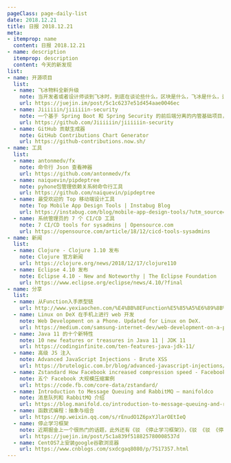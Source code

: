 ```yaml
---
pageClass: page-daily-list
date: 2018.12.21
title: 日报 2018.12.21
meta:
- itemprop: name
  content: 日报 2018.12.21
- name: description
  itemprop: description
  content: 今天的新发现
list:
- name: 开源项目
  list:
  - name: 飞冰物料全新升级
    note: 当开发者或者设计师谈到飞冰时，到底在谈论些什么，区块是什么，飞冰是什么，适用场景又是什么？本文解答了三个问题：物料是什么？解决了什么问题？未来的规划是什么？
    url: https://juejin.im/post/5c1c6237e51d454aae0046ec
  - name: Jiiiiiin/jiiiiiin-security
    note: 一个基于 Spring Boot 和 Spring Security 的前后端分离的内管基础项目，注重用户权限管理功能
    url: https://github.com/Jiiiiiin/jiiiiiin-security
  - name: GitHub 贡献生成器
    note: GitHub Contributions Chart Generator
    url: https://github-contributions.now.sh/
- name: 工具
  list:
  - name: antonmedv/fx
    note: 命令行 Json 查看神器
    url: https://github.com/antonmedv/fx
  - name: naiquevin/pipdeptree
    note: pyhone包管理依赖关系树命令行工具
    url: https://github.com/naiquevin/pipdeptree
  - name: 最受欢迎的 Top 移动端设计工具
    note: Top Mobile App Design Tools | Instabug Blog
    url: https://instabug.com/blog/mobile-app-design-tools/?utm_source=reddit&utm_medium=social&utm_campaign=programming&utm_content=mobile_app_design_tools
  - name: 系统管理员的 7 个 CI/CD 工具
    note: 7 CI/CD tools for sysadmins | Opensource.com
    url: https://opensource.com/article/18/12/cicd-tools-sysadmins
- name: 新闻
  list:
  - name: Clojure - Clojure 1.10 发布
    note: Clojure 官方新闻
    url: https://clojure.org/news/2018/12/17/clojure110
  - name: Eclipse 4.10 发布
    note: Eclipse 4.10 - New and Noteworthy | The Eclipse Foundation
    url: https://www.eclipse.org/eclipse/news/4.10/?final
- name: 分享
  list:
  - name: 从Function入手原型链
    url: http://www.yexiaochen.com/%E4%BB%8EFunction%E5%85%A5%E6%89%8B%E5%8E%9F%E5%9E%8B%E9%93%BE/#more
  - name: Linux on DeX 在手机上进行 web 开发
    note: Web Development on a Phone. Updated for Linux on DeX.
    url: https://medium.com/samsung-internet-dev/web-development-on-a-phone-updated-for-linux-on-dex-4b8ed6f693fc
  - name: Java 11 的十个新特性
    note: 10 new features or treasures in Java 11 | JDK 11
    url: https://codinginfinite.com/ten-features-java-jdk-11/
  - name: 高级 JS 注入
    note: Advanced JavaScript Injections - Brute XSS
    url: https://brutelogic.com.br/blog/advanced-javascript-injections/
  - name: Zstandard How Facebook increased compression speed - Facebook Code
    note: 五个 Facebook 大规模压缩案例
    url: https://code.fb.com/core-data/zstandard/
  - name: Introduction to Message Queuing and RabbitMQ – manifoldco
    note: 消息队列和 RabbitMQ 介绍
    url: https://blog.manifold.co/introduction-to-message-queuing-and-rabbitmq-6cb8e6e9b2
  - name: 函数式编程：抽象与组合
    url: https://mp.weixin.qq.com/s/rEnudO1Z6pxYJlarOEtIeQ
  - name: 停止学习框架
    note: 近期掘金上一个很热门的话题，此外还有《驳 《停止学习框架》》，《驳 《驳 《停止学习框架》》》，《驳 《驳 《驳 《停止学习框架》》》》
    url: https://juejin.im/post/5c1a839f518825780008537d
  - name: CentOS7上安装google谷歌浏览器
    url: https://www.cnblogs.com/sxdcgaq8080/p/7517357.html
---
```


<daily-list v-bind="$page.frontmatter"/>
